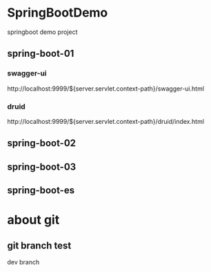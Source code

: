 # SpringBootDemo
springboot demo project

## spring-boot-01

### swagger-ui
http://localhost:9999/${server.servlet.context-path}/swagger-ui.html

### druid
http://localhost:9999/${server.servlet.context-path}/druid/index.html

## spring-boot-02

## spring-boot-03

## spring-boot-es

# about git

## git branch test
dev branch